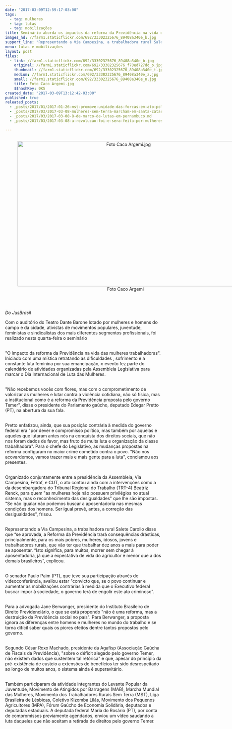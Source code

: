 ```yaml
---
date: "2017-03-09T12:59:17-03:00"
tags:
  - tag: mulheres
  - tag: lutas
  - tag: mobilizações
title: Seminário aborda os impactos da reforma da Previdência na vida das mulheres
images_hd: //farm1.staticflickr.com/692/33302325676_89408a340e_b.jpg
support_line: "Representando a Via Campesina, a trabalhadora rural Salete Carollo disse que “se aprovada, a Reforma da Previdência trará consequências drásticas, principalmente, para os mais pobres, mulheres, idosos, jovens e trabalhadores rurais"
menu: lutas e mobilizações
layout: post
files:
  - link: //farm1.staticflickr.com/692/33302325676_89408a340e_b.jpg
    original: //farm1.staticflickr.com/692/33302325676_f70ed727dd_o.jpg
    thumbnail: //farm1.staticflickr.com/692/33302325676_89408a340e_t.jpg
    medium: //farm1.staticflickr.com/692/33302325676_89408a340e_z.jpg
    small: //farm1.staticflickr.com/692/33302325676_89408a340e_n.jpg
    title: Foto Caco Argemi.jpg
    $$hashKey: 0KS
created_date: "2017-03-09T13:12:42-03:00"
published: true
releated_posts:
  - _posts/2017/01/2017-01-26-mst-promove-unidade-das-forcas-em-ato-politico-no-ceara.md
  - _posts/2017/03/2017-03-08-mulheres-sem-terra-marcham-em-santa-catarina-em-jornada-nacional-de-lutas.md
  - _posts/2017/03/2017-03-08-8-de-marco-de-lutas-em-pernambuco.md
  - _posts/2017/03/2017-03-08-a-revolucao-foi-e-sera-feita-por-mulheres.md

---
```

<div style="text-align:center">
<figure class="image" style="display:inline-block"><img alt="Foto Caco Argemi.jpg" height="467" src="//farm1.staticflickr.com/692/33302325676_89408a340e_b.jpg" width="700" />
<figcaption>Foto Caco Argemi&nbsp;</figcaption>
</figure>
</div>

<p>&nbsp;</p>

<p><em>Do JusBrasil&nbsp;</em></p>

<p>Com o audit&oacute;rio do Teatro Dante Barone lotado por mulheres e homens do campo e da cidade, ativistas de movimentos populares, juventude, feministas e sindicalistas dos mais diferentes segmentos profissionais, foi realizado nesta quarta-feira o semin&aacute;rio</p>

<p><br />
&quot;O Impacto da reforma da Previd&ecirc;ncia na vida das mulheres trabalhadoras&quot;. Iniciado com uma m&iacute;stica retratando as dificuldades , sofrimento e a constante luta feminina por sua emancipa&ccedil;&atilde;o, o evento fez parte do calend&aacute;rio de atividades organizadas pela Assembleia Legislativa para marcar o Dia Internacional de Luta das Mulheres.</p>

<p><br />
&quot;N&atilde;o recebemos voc&ecirc;s com flores, mas com o comprometimento de valorizar as mulheres e lutar contra a viol&ecirc;ncia cotidiana, n&atilde;o s&oacute; f&iacute;sica, mas a institucional como &eacute; a reforma da Previd&ecirc;ncia proposta pelo governo Temer&quot;, disse o presidente do Parlamento ga&uacute;cho, deputado Edegar Pretto (PT), na abertura da sua fala.</p>

<p><br />
Pretto enfatizou, ainda, que sua posi&ccedil;&atilde;o contr&aacute;ria &agrave; medida do governo federal era &quot;por dever e compromisso pol&iacute;tico, mas tamb&eacute;m por aquelas e aqueles que lutaram antes n&oacute;s na conquista dos direitos sociais, que n&atilde;o nos foram dados de favor, mas fruto de muita luta e organiza&ccedil;&atilde;o da classe trabalhadora&quot;. Para o chefe do Legislativo, as mudan&ccedil;as propostas na reforma configuram no maior crime cometido contra o povo. &quot;N&atilde;o nos acovardemos, vamos trazer mais e mais gente para a luta&quot;, conclamou aos presentes.</p>

<p><br />
Organizado conjuntamente entre a presid&ecirc;ncia da Assembleia, Via Campesina, Fetraf, e CUT, o ato contou ainda com a interven&ccedil;&otilde;es como a da desembargadora do Tribunal Regional do Trabalho (TRT-4) Beatriz Renck, para quem &quot;as mulheres hoje n&atilde;o possuem privil&eacute;gios no atual sistema, mas o reconhecimento das desigualdades&quot; que lhe s&atilde;o impostas. &quot;Se n&atilde;o igualar n&atilde;o podemos buscar a aposentadoria nas mesmas condi&ccedil;&otilde;es dos homens. Ser igual prev&ecirc;, antes, a corre&ccedil;&atilde;o das desigualdades&quot;, frisou.</p>

<p><br />
Representando a Via Campesina, a trabalhadora rural Salete Carollo disse que &ldquo;se aprovada, a Reforma da Previd&ecirc;ncia trar&aacute; consequ&ecirc;ncias dr&aacute;sticas, principalmente, para os mais pobres, mulheres, idosos, jovens e trabalhadores rurais, que v&atilde;o ter que trabalhar dez anos a mais para poder se aposentar. &ldquo;Isto significa, para muitos, morrer sem chegar &agrave; aposentadoria, j&aacute; que a expectativa de vida do agricultor &eacute; menor que a dos demais brasileiros&rdquo;, explicou.</p>

<p><br />
O senador Paulo Paim (PT), que teve sua participa&ccedil;&atilde;o atrav&eacute;s de videoconfer&ecirc;ncia, avaliou estar &quot;convicto que, se o povo continuar e aumentar as mobiliza&ccedil;&otilde;es contr&aacute;rias &agrave; medida que o Executivo federal buscar impor &agrave; sociedade, o governo ter&aacute; de engolir este ato criminoso&quot;.</p>

<p><br />
Para a advogada Jane Berwanger, presidente do Instituto Brasileiro de Direito Previdenci&aacute;rio, o que se est&aacute; propondo &quot;n&atilde;o &eacute; uma reforma, mas a destrui&ccedil;&atilde;o da Previd&ecirc;ncia social no pa&iacute;s&quot;. Para Berwanger, a proposta ignora as diferen&ccedil;as entre homens e mulheres no mundo do trabalho e se torna dif&iacute;cil saber quais os piores efeitos dentre tantos propostos pelo governo.</p>

<p><br />
Segundo C&eacute;sar Roxo Machado, presidente da Agafisp (Associa&ccedil;&atilde;o Ga&uacute;cha de Fiscais da Previd&ecirc;ncia), &quot;sobre o d&eacute;ficit alegado pelo governo Temer, n&atilde;o existem dados que sustentem tal ret&oacute;rica&quot; e que, apesar do princ&iacute;pio da pr&eacute;-exist&ecirc;ncia de custeio a extens&otilde;es de benef&iacute;cios ter sido desrespeitado ao longo de muitos anos, o sistema ainda &eacute; superavit&aacute;rio.</p>

<p><br />
Tamb&eacute;m participaram da atividade integrantes do Levante Popular da Juventude, Movimento de Atingidos por Barragens (MAB), Marcha Mundial das Mulheres, Movimento dos Trabalhadores Rurais Sem Terra (MST), Liga Brasileira de L&eacute;sbicas, Coletivo Kizomba Lil&aacute;s, Movimento dos Pequenos Agricultores (MPA), F&oacute;rum Ga&uacute;cho de Economia Solid&aacute;ria, deputados e deputadas estaduais. A deputada federal Maria do Ros&aacute;rio (PT), por conta de compromissos previamente agendados, enviou um v&iacute;deo saudando a luta daqueles que n&atilde;o aceitam a retirada de direitos pelo governo Temer.<br />
&nbsp;</p>
